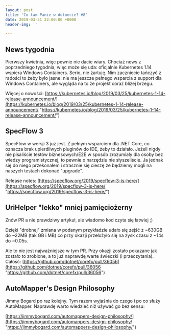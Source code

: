 ```yaml
---
layout: post
title: 'Co tam Panie w dotnecie? #8'
date: 2019-03-31 22:00:00 +0000
header-img: ''

---
```


## News tygodnia

Pierwszy kwietnia, więc pewnie nie dacie wiary. Chociaż news z poprzedniego tygodnia, więc może się uda: oficjalnie Kubernetes 1.14 wspiera Windows Containers. Serio, nie żartuję. Nim zaczniecie tańczyć z radości to żeby było jasne: nie ma jeszcze pełnego wsparcia z support dla Windows Containers, ale wygląda na to że projekt coraz bliżej brzegu.

Więcej o nowości: [https://kubernetes.io/blog/2019/03/25/kubernetes-1-14-release-announcement/](https://kubernetes.io/blog/2019/03/25/kubernetes-1-14-release-announcement/ "https://kubernetes.io/blog/2019/03/25/kubernetes-1-14-release-announcement/")

## SpecFlow 3

SpecFlow w wersji 3 już jest. Z pełnym wsparciem dla .NET Core, co oznacza brak upierdliwych pluginów do IDE, żeby to działało. Jeżeli nigdy nie pisaliście testów biznesowych/E2E w sposób zrozumiały dla osoby bez wiedzy programistycznej, to pewnie o narzędziu nie słyszeliście. Ja jednak się do niego przekonałem i strasznie się cieszę że będziemy mogli na naszych testach dokonać "upgrade".

Release notes: [https://specflow.org/2019/specflow-3-is-here/](https://specflow.org/2019/specflow-3-is-here/ "https://specflow.org/2019/specflow-3-is-here/")

## UriHelper "lekko" mniej pamięciożerny

Znów PR a nie prawdziwy artykuł, ale wiadomo kod czyta się łatwiej ;) 

Dzięki "drobnej" zmiana w podanym przykładzie udało się zejść z \~630GB do \~22MB (tak GB i MB) co przy okazji przełożyło się na zysk czasu z \~14s do \~0.05s.

Ale to nie jest najważniejsze w tym PR. Przy okazji zostało pokazane jak zostało to zrobione, a to już naprawdę warte świeczki (i przeczytania). Całość: [https://github.com/dotnet/corefx/pull/36056](https://github.com/dotnet/corefx/pull/36056 "https://github.com/dotnet/corefx/pull/36056")

## AutoMapper's Design Philosophy

Jimmy Bogard po raz kolejny. Tym razem wyjaśnia do czego i po co służy AutoMapper. Naprawdę warto wiedzieć niż używać go bez sensu:

[https://jimmybogard.com/automappers-design-philosophy/](https://jimmybogard.com/automappers-design-philosophy/ "https://jimmybogard.com/automappers-design-philosophy/")